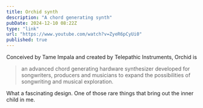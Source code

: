 ```yaml
---
title: Orchid synth
description: "A chord generating synth"
pubDate: 2024-12-10 08:22Z
type: "link"
url: "https://www.youtube.com/watch?v=ZyeR6pCyUi0"
published: true
---
```


Conceived by Tame Impala and created by Telepathic Instruments, Orchid is

> an advanced chord generating hardware synthesizer developed for songwriters, producers and musicians to expand the possibilities of songwriting and musical exploration.

What a fascinating design.
One of those rare things that bring out the inner child in me.
